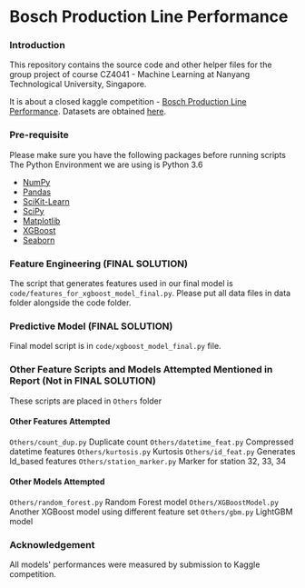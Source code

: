 # Bosch Production Line Performance 

### Introduction  
This repository contains the source code and other helper files for the group project of course CZ4041 - Machine Learning at Nanyang Technological University, Singapore. 

It is about a closed kaggle competition - [Bosch Production Line Performance](https://www.kaggle.com/c/bosch-production-line-performance). Datasets are obtained [here](https://www.kaggle.com/c/bosch-production-line-performance/data). 

### Pre-requisite
Please make sure you have the following packages before running scripts
The Python Environment we are using is Python 3.6
* [NumPy](http://www.numpy.org/)
* [Pandas](http://pandas.pydata.org/)
* [SciKit-Learn](http://scikit-learn.org/stable/)
* [SciPy](http://www.scipy.org/)
* [Matplotlib](http://matplotlib.org/)
* [XGBoost](https://github.com/dmlc/xgboost)
* [Seaborn](https://seaborn.pydata.org/index.html) 

### Feature Engineering (FINAL SOLUTION)
The script that generates features used in our final model is `code/features_for_xgboost_model_final.py`. Please put all data files in data folder alongside the code folder.

### Predictive Model (FINAL SOLUTION)
Final model script is in `code/xgboost_model_final.py` file.

### Other Feature Scripts and Models Attempted Mentioned in Report (Not in FINAL SOLUTION)
These scripts are placed in `Others` folder

#### Other Features Attempted
`Others/count_dup.py` Duplicate count
`Others/datetime_feat.py` Compressed datetime features
`Others/kurtosis.py` Kurtosis
`Others/id_feat.py` Generates Id_based features
`Others/station_marker.py` Marker for station 32, 33, 34

#### Other Models Attempted
`Others/random_forest.py` Random Forest model
`Others/XGBoostModel.py` Another XGBoost model using different feature set
`Others/gbm.py` LightGBM model

### Acknowledgement 
All models' performances were measured by submission to Kaggle competition.
 
